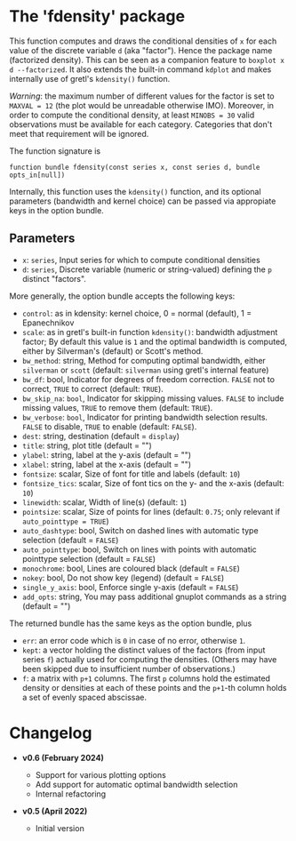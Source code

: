 # The 'fdensity' package

This function computes and draws the conditional densities of `x` for each value of the discrete variable `d` (aka "factor"). Hence the package name (factorized density). This can be seen as a companion feature to `boxplot x d --factorized`. It also extends the built-in command `kdplot` and makes internally use of gretl's `kdensity()` function.

_Warning_: the maximum number of different values for the factor is set to `MAXVAL = 12` (the plot would be unreadable otherwise IMO). Moreover, in order to compute the conditional density, at least `MINOBS = 30` valid observations must be available for each category. Categories that don't meet that requirement will be ignored.

The function signature is

```
function bundle fdensity(const series x, const series d, bundle opts_in[null])
```

Internally, this function uses the `kdensity()` function, and its
optional parameters (bandwidth and kernel choice) can be passed via
appropiate keys in the option bundle.

## Parameters

- `x`:  `series`, Input series for which to compute conditional densities
- `d`:  `series`, Discrete variable (numeric or string-valued) defining the `p` distinct "factors".

More generally, the option bundle accepts the following keys:

- `control`: as in kdensity: kernel choice, 0 = normal (default), 1 = Epanechnikov
- `scale`: as in gretl's built-in function `kdensity()`: bandwidth adjustment factor; By default this value is `1` and the optimal bandwidth is computed, either by Silverman's (default) or Scott's method.
- `bw_method`: string, Method for computing optimal bandwidth, either `silverman` or `scott` (default: `silverman` using gretl's internal feature)
- `bw_df`: bool, Indicator for degrees of freedom correction. `FALSE` not to correct, `TRUE` to correct (default: `TRUE`).
- `bw_skip_na`: `bool`, Indicator for skipping missing values. `FALSE` to include missing values, `TRUE` to remove them (default: `TRUE`).
- `bw_verbose`: `bool`, Indicator for printing bandwidth selection results. `FALSE` to disable, `TRUE` to enable (default: `FALSE`).
- `dest`: string, destination (default = `display`)
- `title`: string, plot title (default = "")
- `ylabel`: string, label at the y-axis (default = "")
- `xlabel`: string, label at the x-axis (default = "")
- `fontsize`: scalar, Size of font for title and labels (default: `10`)
- `fontsize_tics`: scalar, Size of font tics on the y- and the x-axis (default: `10`)
- `linewidth`: scalar, Width of line(s) (default: `1`)
- `pointsize`: scalar, Size of points for lines (default: `0.75`; only relevant if `auto_pointtype = TRUE`)
- `auto_dashtype`: bool, Switch on dashed lines with automatic type selection (default = `FALSE`)
- `auto_pointtype`: bool, Switch on lines with points with automatic pointtype selection (default = `FALSE`)
- `monochrome`: bool, Lines are coloured black (default = `FALSE`)
- `nokey`: bool, Do not show key (legend) (default = `FALSE`)
- `single_y_axis`: bool, Enforce single y-axis (default = `FALSE`)
- `add_opts`: string, You may pass additional gnuplot commands as a string (default = "")

The returned bundle has the same keys as the option bundle, plus

- `err`: an error code which is `0` in case of no error, otherwise `1`.
- `kept`: a vector holding the distinct values of the factors (from input series `f`) actually used for computing the densities. (Others may have been skipped due to insufficient number of observations.)
- `f`: a matrix with `p+1` columns. The first `p` columns hold the estimated density or densities at each of these points and the `p+1`-th column holds a set of evenly spaced abscissae.


# Changelog

* **v0.6 (February 2024)**
    * Support for various plotting options
    * Add support for automatic optimal bandwidth selection
    * Internal refactoring

* **v0.5 (April 2022)**
    * Initial version
